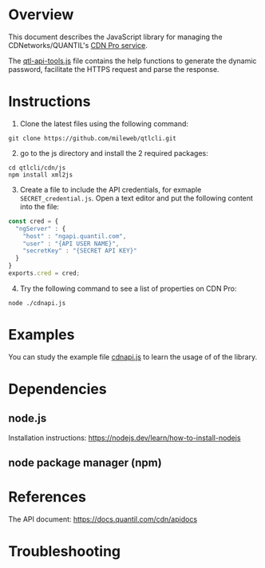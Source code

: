# Overview

This document describes the JavaScript library for managing the CDNetworks/QUANTIL's [CDN Pro service](https://www.cdnetworks.com/cdn360/).

The [qtl-api-tools.js](qtl-api-tools.js) file contains the help functions to generate the dynamic password, facilitate the HTTPS request and parse the response.

# Instructions
1. Clone the latest files using the following command:
```
git clone https://github.com/mileweb/qtlcli.git
```
2. go to the js directory and install the 2 required packages:
```
cd qtlcli/cdn/js
npm install xml2js
```
3. Create a file to include the API credentials, for exmaple `SECRET_credential.js`. Open a text editor and put the following content into the file:
```Javascript
const cred = {
  "ngServer" : { 
    "host" : "ngapi.quantil.com",
    "user" : "{API USER NAME}",
    "secretKey" : "{SECRET API KEY}"
  }
}
exports.cred = cred;
```
4. Try the following command to see a list of properties on CDN Pro:
```Shell
node ./cdnapi.js
```

# Examples
You can study the example file [cdnapi.js](cdnapi.js) to learn the usage of of the library.

# Dependencies
## node.js
Installation instructions: https://nodejs.dev/learn/how-to-install-nodejs
## node package manager (npm)

# References
The API document: https://docs.quantil.com/cdn/apidocs

# Troubleshooting
